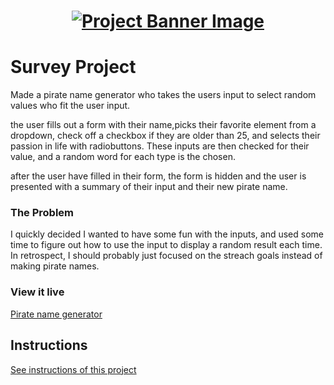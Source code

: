 <h1 align="center">
  <a href="">
    <img src="/src/assets/survey.svg" alt="Project Banner Image">
  </a>
</h1>

# Survey Project

Made a pirate name generator who takes the users input to select random values who fit the user input.

the user fills out a form with their name,picks their favorite element from a dropdown, check off a checkbox if they are older than 25, and selects their passion in life with radiobuttons. These inputs are then checked for their value, and a random word for each type is the chosen.

after the user have filled in their form, the form is hidden and the user is presented with a summary of their input and their new pirate name.

### The Problem

I quickly decided I wanted to have some fun with the inputs, and used some time to figure out how to use the input to display a random result each time.
In retrospect, I should probably just focused on the streach goals instead of making pirate names.

### View it live
<a href = https://piratenamegenerator.netlify.app/>
Pirate name generator </a>

## Instructions

<a href="instructions.md">
   See instructions of this project
  </a>
